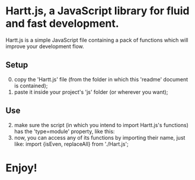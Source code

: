 # Hartt.js, a JavaScript library for fluid and fast development.
Hartt.js is a simple JavaScript file containing a pack of functions which will improve your development flow.

## Setup
0) copy the 'Hartt.js' file (from the folder in which this 'readme' document is contained);
1) paste it inside your project's 'js' folder (or wherever you want);

## Use
2) make sure the script (in which you intend to import Hartt.js's functions) has the 'type=module' property, like this:<script type="module" src="js/script.js"></script> 
3) now, you can access any of its functions by importing their name, just like: import {isEven, replaceAll} from './Hart.js'; 


# Enjoy!